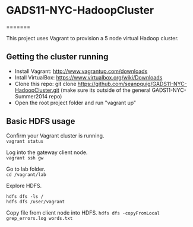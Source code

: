 # GADS11-NYC-HadoopCluster
=======

This project uses Vagrant to provision a 5 node virtual Hadoop cluster.

## Getting the cluster running

* Install Vagrant:  http://www.vagrantup.com/downloads
* Intall VirtualBox:  https://www.virtualbox.org/wiki/Downloads
* Clone this repo:  git clone https://github.com/seanpquig/GADS11-NYC-HadoopCluster.git  (make sure its outside of the general GADS11-NYC-Summer2014 repo)
* Open the root project folder and run "vagrant up"


## Basic HDFS usage
Confirm your Vagrant cluster is running.  
```vagrant status```

Log into the gateway client node.  
```vagrant ssh gw```

Go to lab folder.  
```cd /vagrant/lab```

Explore HDFS.

    hdfs dfs -ls /  
    hdfs dfs /user/vagrant


Copy file from client node into HDFS.
```hdfs dfs -copyFromLocal grep_errors.log words.txt```


